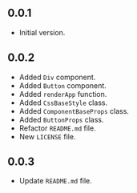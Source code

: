 ## 0.0.1

- Initial version.

## 0.0.2

- Added `Div` component.
- Added `Button` component.
- Added `renderApp` function.
- Added `CssBaseStyle` class.
- Added `ComponentBaseProps` class.
- Added `ButtonProps` class.
- Refactor `README.md` file.
- New `LICENSE` file.

## 0.0.3

- Update `README.md` file.